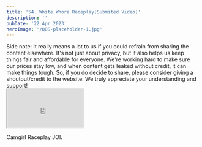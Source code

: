 ```yaml
---
title: '54. White Whore Raceplay(Submited Video)'
description: ''
pubDate: '22 Apr 2023'
heroImage: '/QOS-placeholder-1.jpg'
---
```

<div class="video_paragraph_header"> Side note: It really means a lot to us if you could refrain from sharing the content elsewhere. It's not just about privacy, but it also helps us keep things fair and affordable for everyone. We're working hard to make sure our prices stay low, and when content gets leaked without credit, it can make things tough. So, if you do decide to share, please consider giving a shoutout/credit to the website. We truly appreciate your understanding and support!</div>

<iframe src="https://drive.google.com/file/d/1E0aoMyBmTy-Txgrw48kW7uJenxk--Z3D/preview" width="200" height="100" allow="autoplay" allowfullscreen="allowfullscreen"></iframe>

Camgirl Raceplay JOI.
<br>
<br>
<!---<a class="read_more" href="https://drive.google.com/file/d/1E0aoMyBmTy-Txgrw48kW7uJenxk--Z3D/view?usp=sharing">Download</a>--->